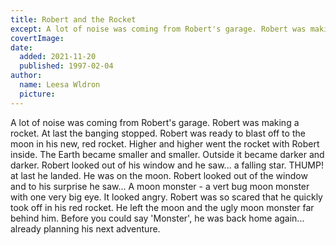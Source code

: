 ```yaml
---
title: Robert and the Rocket
except: A lot of noise was coming from Robert's garage. Robert was making a rocket.
covertImage:
date:
  added: 2021-11-20
  published: 1997-02-04
author:
  name: Leesa Wldron
  picture:
---
```


A lot of noise was coming from Robert's garage.
Robert was making a rocket.
At last the banging stopped. Robert was ready to blast off to the moon in his new, red rocket.
Higher and higher went the rocket with Robert inside.
The Earth became smaller and smaller. Outside it became darker and darker.
Robert looked out of his window and he saw...
a falling star.
THUMP! at last he landed.
He was on the moon.
Robert looked out of the window and to his surprise he saw...
A moon monster - a vert bug moon monster with one very big eye. It looked angry.
Robert was so scared that he quickly took off in his red rocket.
He left the moon and the ugly moon monster far behind him.
Before you could say 'Monster', he was back home again...
already planning his next adventure.
